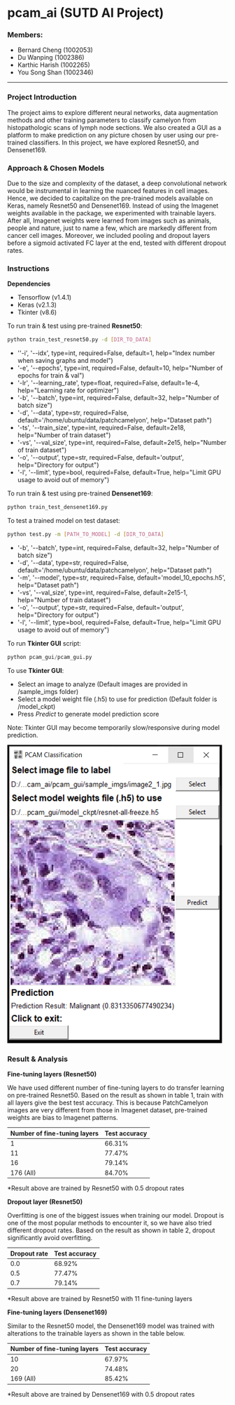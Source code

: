 # pcam_ai (SUTD AI Project)
### Members:

- Bernard Cheng (1002053)
- Du Wanping (1002386)
- Karthic Harish (1002265)
- You Song Shan (1002346)

---

### Project Introduction

The project aims to explore different neural networks, data augmentation methods and other training parameters to classify camelyon from histopathologic scans of lymph node sections. We also created a GUI as a platform to make prediction on any picture chosen by user using our pre-trained classifiers. In this project, we have explored Resnet50, and Densenet169.

### Approach & Chosen Models

Due to the size and complexity of the dataset, a deep convolutional network would be instrumental in learning the nuanced features in cell images. Hence, we decided to capitalize on the pre-trained models available on Keras, namely Resnet50 and Densenet169. Instead of using the Imagenet weights available in the package, we experimented with trainable layers. After all, Imagenet weights were learned from images such as animals, people and nature, just to name a few, which are markedly different from cancer cell images. Moreover, we included pooling and dropout layers before a sigmoid activated FC layer at the end, tested with different dropout rates.

### Instructions

**Dependencies**

* Tensorflow (v1.4.1)
* Keras (v2.1.3)
* Tkinter (v8.6)



To run train & test using pre-trained **Resnet50**:

```bash
python train_test_resnet50.py -d [DIR_TO_DATA]
```

- ''-i', '--idx', type=int, required=False, default=1, help="Index number when saving graphs and model")
- '-e', '--epochs', type=int, required=False, default=10, help="Number of epochs for train & val")
- '-lr', '--learning_rate', type=float, required=False, default=1e-4, help="Learning rate for optimizer")
- '-b', '--batch', type=int, required=False, default=32, help="Number of batch size")
- '-d', '--data', type=str, required=False, default='/home/ubuntu/data/patchcamelyon', help="Dataset path")
- '-ts', '--train_size', type=int, required=False, default=2e18, help="Number of train dataset")
- '-vs', '--val_size', type=int, required=False, default=2e15, help="Number of train dataset")
- '-o', '--output', type=str, required=False, default='output', help="Directory for output")
- '-l', '--limit', type=bool, required=False, default=True, help="Limit GPU usage to avoid out of memory")



To run train & test using pre-trained **Densenet169**:

```bash
python train_test_densenet169.py
```



To test a trained model on test dataset:

```bash
python test.py -m [PATH_TO_MODEL] -d [DIR_TO_DATA]
```

- '-b', '--batch', type=int, required=False, default=32, help="Number of batch size")
- '-d', '--data', type=str, required=False, default='/home/ubuntu/data/patchcamelyon', help="Dataset path")
- '-m', '--model', type=str, required=False, default='model_10_epochs.h5', help="Dataset path")
- '-vs', '--val_size', type=int, required=False, default=2e15-1, help="Number of train dataset")
- '-o', '--output', type=str, required=False, default='output', help="Directory for output")
- '-l', '--limit', type=bool, required=False, default=True, help="Limit GPU usage to avoid out of memory")



To run **Tkinter GUI** script:

```python
python pcam_gui/pcam_gui.py
```

To use **Tkinter GUI**:

* Select an image to analyze (Default images are provided in /sample_imgs folder)
* Select a model weight file (.h5) to use for prediction (Default folder is /model_ckpt)
* Press *Predict* to generate model prediction score


Note: Tkinter GUI may become temporarily slow/responsive during model prediction.

![alt text](sample_gui.PNG)

### Result & Analysis

**Fine-tuning layers (Resnet50)**


We have used different number of fine-tuning layers to do transfer learning on pre-trained Resnet50. Based on the result as shown in table 1, train with all layers give the best test accuracy. This is because PatchCamelyon images are very different from those in Imagenet dataset, pre-trained weights are bias to Imagenet patterns.

| Number of fine-tuning layers | Test accuracy |
| ---------------------------- | ------------- |
| 1                            | 66.31%        |
| 11                           | 77.47%        |
| 16                           | 79.14%        |
| 176 (All)                    | 84.70%        |

*Result above are trained by Resnet50 with 0.5 dropout rates

**Dropout layer (Resnet50)**

Overfitting is one of the biggest issues when training our model. Dropout is one of the most popular methods to encounter it, so we have also tried different dropout rates. Based on the result as shown in table 2, dropout significantly avoid overfitting.

| Dropout rate | Test accuracy |
| ------------ | ------------- |
| 0.0          | 68.92%        |
| 0.5          | 77.47%        |
| 0.7          | 79.14%        |

*Result above are trained by Resnet50 with 11 fine-tuning layers

**Fine-tuning layers (Densenet169)**

Similar to the Resnet50 model, the Densenet169 model was trained with alterations to the trainable layers as shown in the table below.

| Number of fine-tuning layers | Test accuracy |
| ---------------------------- | ------------- |
| 10                           | 67.97%        |
| 20                           | 74.48%        |
| 169 (All)                    | 85.42%        |

*Result above are trained by Densenet169 with 0.5 dropout rates
